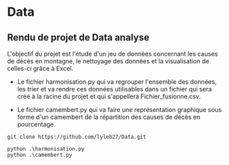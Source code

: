 # Data

## Rendu de projet de Data analyse

L'objectif du projet est l'étude d'un jeu de données concernant les causes de décès en montagne, le nettoyage des données et la visualisation de celles-ci grâce à Excel.

- Le fichier harmonisation.py qui va regrouper l'ensemble des données, les trier et va rendre ces données utilisables dans un fichier qui sera créé à la racine du projet et qui s'appellera Fichier_fusionne.csv.

- Le fichier camembert.py qui va faire une représentation graphique sous forme d'un camembert de la répartition des causes de décès en pourcentage.

```shell
git clone https://github.com/lyleb27/Data.git

python .\harmonisation.py
python .\camembert.py
```
